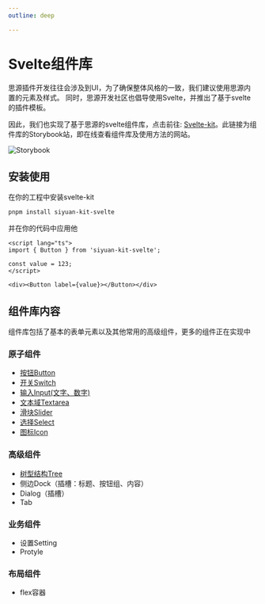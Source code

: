 ```yaml
---
outline: deep

---
```


# Svelte组件库

思源插件开发往往会涉及到UI，为了确保整体风格的一致，我们建议使用思源内置的元素及样式。
同时，思源开发社区也倡导使用Svelte，并推出了基于svelte的插件模板。

因此，我们也实现了基于思源的svelte组件库，点击前往: [Svelte-kit](https://svelte-kit.siyuan-note.club/)。此链接为组件库的Storybook站，即在线查看组件库及使用方法的网站。

![Storybook](/static/development/storybook.png)

## 安装使用

在你的工程中安装svelte-kit
```bash
pnpm install siyuan-kit-svelte
```
并在你的代码中应用他
```svelte
<script lang="ts">
import { Button } from 'siyuan-kit-svelte';

const value = 123;
</script>

<div><Button label={value}></Button></div>
```

## 组件库内容

组件库包括了基本的表单元素以及其他常用的高级组件，更多的组件正在实现中

### 原子组件
+ [按钮Button](https://svelte-kit.siyuan-note.club/?path=/docs/示例-button--docs)
+ [开关Switch](https://svelte-kit.siyuan-note.club/?path=/docs/示例-switch--docs)
+ [输入Input(文字、数字)](https://svelte-kit.siyuan-note.club/?path=/docs/示例-input--docs)
+ [文本域Textarea](https://svelte-kit.siyuan-note.club/?path=/docs/示例-textarea--docs)
+ [滑块Slider](https://svelte-kit.siyuan-note.club/?path=/docs/示例-slider--docs)
+ [选择Select](https://svelte-kit.siyuan-note.club/?path=/docs/示例-select--docs)
+ [图标Icon](https://svelte-kit.siyuan-note.club/?path=/docs/示例-icon--docs)

### 高级组件
+ [树型结构Tree](https://svelte-kit.siyuan-note.club/?path=/docs/示例-tree--docs)
+ 侧边Dock（插槽：标题、按钮组、内容）
+ Dialog（插槽）
+ Tab

### 业务组件
+ 设置Setting
+ Protyle

### 布局组件
+ flex容器

